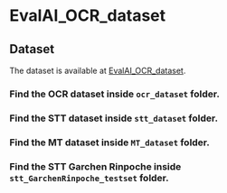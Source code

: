 # EvalAI_OCR_dataset

## Dataset

The dataset is available at [EvalAI_OCR_dataset](https://github.com/EvalAI/EvalAI_OCR_dataset).

### Find the OCR dataset inside `ocr_dataset` folder.

### Find the STT dataset inside `stt_dataset` folder.

### Find the MT dataset inside `MT_dataset` folder.

### Find the STT Garchen Rinpoche inside `stt_GarchenRinpoche_testset` folder.
